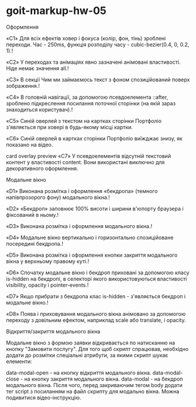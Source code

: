 # goit-markup-hw-05
Оформлення​

«C1» Для всіх ефектів ховер і фокуса (колір, фон, тінь) зроблені переходи. Час - 250ms, функція розподілу часу - cubic-bezier(0.4, 0, 0.2, 1).!

«C2» У переходах та анімаціях явно зазначені анімовані властивості. Ніде немає значення all.!

«C3» В секції Чим ми займаємось текст з фоном спозиційований поверх зображення.!

«C4» В головній навігації, за допомогою псевдоелемента ::after, зроблено підкреслення посилання поточної сторінки (на якій зараз знаходиться користувач).!

«C5» Синій оверлей з текстом на картках сторінки Портфоліо з'являється при ховері в будь-якому місці картки.

«C6» Синій оверлей в картках сторінки Портфоліо виїжджає знизу, як показано на відео.

card overlay preview
«C7» У псевдоелементів відсутній текстовий контент у властивості content. Вони використані виключно для декоративного оформлення.

Модальне вікно​

«D1» Виконана розмітка і оформлення «бекдропа» (темного напівпрозорого фону) модального вікна.!

«D2» «Бекдроп» заповнює 100% висоти і ширини в'юпорту браузера і фіксований в ньому.!

«D3» Виконана розмітка і оформлення модального вікна.!

«D4» Модальне вікно вертикально і горизонтально спозиційоване посередині бекдропа.!

«D5» Виконана розмітка і оформлення кнопки закриття модального вікна у верхньому правому куті.!

«D6» Спочатку модальне вікно і бекдроп приховані за допомогою класу is-hidden на бекдропі, в селекторі якого використовуються властивості visibility, opacity і pointer-events.!

«D7» Якщо прибрати з бекдропа клас is-hidden - з'являється бекдроп і модальне вікно.!

«D8» Поява і приховування модального вікна анімовано за допомогою переходу з довільним ефектом, наприклад scale або translate, і opacity.

Відкриття/закриття модального вікна​

Модальне вікно з формою заявки відкривається по натисканню на кнопку "Замовити послугу". Для того щоб скрипт спрацював, необхідно додати до розмітки спеціальні атрибути, за якими скрипт шукає елементи:

data-modal-open - на кнопку відкриття модального вікна.
data-modal-close - на кнопку закриття модального вікна.
data-modal - на бекдроп модального вікна.
Після чого, перед закриваючим тегом body додати тег script з посиланням на файл скрипту для модально вікна. Можна подивитися відео-інструкцію.

<body>
  <!-- Вся твоя розмітка, включно з розміткою модалки -->

  <!-- Ставимо перед закриваючим тегом body -->
  <script src="./js/modal.js"></script>
</body>

